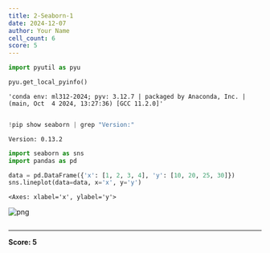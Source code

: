 ```yaml
---
title: 2-Seaborn-1
date: 2024-12-07
author: Your Name
cell_count: 6
score: 5
---
```


```python
import pyutil as pyu
```


```python
pyu.get_local_pyinfo()
```




    'conda env: ml312-2024; pyv: 3.12.7 | packaged by Anaconda, Inc. | (main, Oct  4 2024, 13:27:36) [GCC 11.2.0]'




```python

```


```python
!pip show seaborn | grep "Version:"
```

    Version: 0.13.2



```python
import seaborn as sns
import pandas as pd

data = pd.DataFrame({'x': [1, 2, 3, 4], 'y': [10, 20, 25, 30]})
sns.lineplot(data=data, x='x', y='y')

```




    <Axes: xlabel='x', ylabel='y'>




    
![png](/mlnotes/images/2-seaborn-1_4_1.png)
    



```python

```


---
**Score: 5**